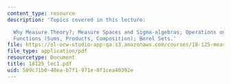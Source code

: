 ```yaml
---
content_type: resource
description: 'Topics covered in this lecture:

  Why Measure Theory?; Measure Spaces and Sigma-algebras; Operations on Measurable
  Functions (Sums, Products, Composition); Borel Sets.'
file: https://ol-ocw-studio-app-qa.s3.amazonaws.com/courses/18-125-measure-and-integration-fall-2003/509c71b048eab7f1971e8f1cea40392e_18125_lec1.pdf
file_type: application/pdf
resourcetype: Document
title: 18125_lec1.pdf
uid: 509c71b0-48ea-b7f1-971e-8f1cea40392e
---
```


